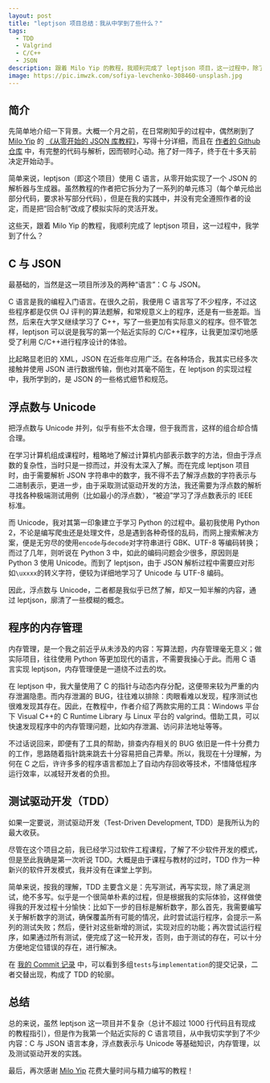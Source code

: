 ```yaml
---
layout: post
title: "leptjson 项目总结：我从中学到了些什么？"
tags:
  - TDD
  - Valgrind
  - C/C++
  - JSON
description: 跟着 Milo Yip 的教程，我顺利完成了 leptjson 项目，这一过程中，除了 JSON 与 C，我还学到了什么？
image: https://pic.imwzk.com/sofiya-levchenko-308460-unsplash.jpg
---
```


## 简介

先简单地介绍一下背景。大概一个月之前，在日常刷知乎的过程中，偶然刷到了 [Milo Yip](https://www.zhihu.com/people/miloyip) 的 [《从零开始的 JSON 库教程》](https://zhuanlan.zhihu.com/p/22457315)，写得十分详细，而且在 [作者的 Github 仓库](https://github.com/miloyip/json-tutorial/) 中，有完整的代码与解析，因而顿时心动。拖了好一阵子，终于在十多天前决定开始动手。

简单来说，leptjson（即这个项目）使用 C 语言，从零开始实现了一个 JSON 的解析器与生成器。虽然教程的作者把它拆分为了一系列的单元练习（每个单元给出部分代码，要求补写部分代码），但是在我的实践中，并没有完全遵照作者的设定，而是把“回合制”改成了模拟实际的灵活开发。

这些天，跟着 Milo Yip 的教程，我顺利完成了 leptjson 项目，这一过程中，我学到了什么？

## C 与 JSON

最基础的，当然是这一项目所涉及的两种“语言”：C 与 JSON。

C 语言是我的编程入门语言。在很久之前，我便用 C 语言写了不少程序，不过这些程序都是仅供 OJ 评判的算法题解，和常规意义上的程序，还是有一些差距。当然，后来在大学又继续学习了 C++，写了一些更加有实际意义的程序。但不管怎样，leptjson 可以说是我写的第一个贴近实际的 C/C++程序，让我更加深切地感受了利用 C/C++进行程序设计的体验。

比起略显老旧的 XML，JSON 在近些年应用广泛。在各种场合，我其实已经多次接触并使用 JSON 进行数据传输，倒也对其毫不陌生，在 leptjson 的实现过程中，我所学到的，是 JSON 的一些格式细节和规范。

## 浮点数与 Unicode

把浮点数与 Unicode 并列，似乎有些不太合理，但于我而言，这样的组合却合情合理。

在学习计算机组成课程时，粗略地了解过计算机内部表示数字的方法，但由于浮点数的复杂性，当时只是一掠而过，并没有太深入了解。而在完成 leptjson 项目时，由于需要解析 JSON 字符串中的数字，我不得不去了解浮点数的字符表示与二进制表示，更进一步，由于采取测试驱动开发的方法，我还需要为浮点数的解析寻找各种极端测试用例（比如最小的浮点数），“被迫”学习了浮点数表示的 IEEE 标准。

而 Unicode，我对其第一印象建立于学习 Python 的过程中。最初我使用 Python 2，不论是编写爬虫还是处理文件，总是遇到各种奇怪的乱码，而网上搜索解决方案，便是无穷尽的使用`encode`与`decode`对字符串进行 GBK、UTF-8 等编码转换；而过了几年，则听说在 Python 3 中，如此的编码问题会少很多，原因则是 Python 3 使用 Unicode。而到了 leptjson，由于 JSON 解析过程中需要应对形如`\uxxxx`的转义字符，便较为详细地学习了 Unicode 与 UTF-8 编码。

因此，浮点数与 Unicode，二者都是我似乎已然了解，却又一知半解的内容，通过 leptjson，廓清了一些模糊的概念。

## 程序的内存管理

内存管理，是一个我之前近乎从未涉及的内容：写算法题，内存管理毫无意义；做实际项目，往往使用 Python 等更加现代的语言，不需要我操心于此。而用 C 语言实现 leptjson，内存管理便是一道绕不过去的坎。

在 leptjson 中，我大量使用了 C 的指针与动态内存分配，这便带来较为严重的内存泄漏隐患。而内存泄漏的 BUG，往往难以排除：肉眼看难以发现，程序测试也很难发现其存在。因此，在教程中，作者介绍了两款实用的工具：Windows 平台下 Visual C++的 C Runtime Library 与 Linux 平台的 valgrind。借助工具，可以快速发现程序中的内存管理问题，比如内存泄漏、访问非法地址等等。

不过话说回来，即便有了工具的帮助，排查内存相关的 BUG 依旧是一件十分费力的工作，思路随着指针跳来跳去十分容易把自己弄晕。所以，我现在十分理解，为何在 C 之后，许许多多的程序语言都加上了自动内存回收等技术，不惜降低程序运行效率，以减轻开发者的负担。

## 测试驱动开发（TDD）

如果一定要说，测试驱动开发（Test-Driven Development, TDD）是我所认为的最大收获。

尽管在这个项目之前，我已经学习过软件工程课程，了解了不少软件开发的模式，但是至此我确是第一次听说 TDD。大概是由于课程与教材的过时，TDD 作为一种新兴的软件开发模式，我并没有在课堂上学到。

简单来说，按我的理解，TDD 主要含义是：先写测试，再写实现，除了满足测试，绝不多写。似乎是一个很简单朴素的过程，但是根据我的实际体验，这样做使得我的开发过程十分愉快：比如下一步的目标是解析数字，那么首先，我需要编写关于解析数字的测试，确保覆盖所有可能的情况，此时尝试运行程序，会提示一系列的测试失败；然后，便针对这些新增的测试，实现对应的功能；再次尝试运行程序，如果通过所有测试，便完成了这一轮开发，否则，由于测试的存在，可以十分方便地定位错误的存在，进行解决。

在 [我的 Commit 记录](https://github.com/keithnull/leptjson/commits/master) 中，可以看到多组`tests`与`implementation`的提交记录，二者交替出现，构成了 TDD 的轮廓。

## 总结

总的来说，虽然 leptjson 这一项目并不复杂（总计不超过 1000 行代码且有现成的教程指引），但是作为我第一个贴近实际的 C 语言项目，从中我切实学到了不少内容：C 与 JSON 语言本身，浮点数表示与 Unicode 等基础知识，内存管理，以及测试驱动开发的实践。

最后，再次感谢 [Milo Yip](https://www.zhihu.com/people/miloyip) 花费大量时间与精力编写的教程！

